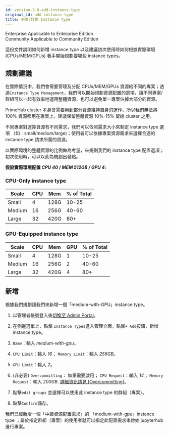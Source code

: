 ```yaml
---
id: version-3.0-add-instance-type
original_id: add-instance-type
title: 新增/計劃 Instance Type
---
```

<div class="label-sect">
  <div class="ee-only tooltip">Enterprise
    <span class="tooltiptext">Applicable to Enterprise Edition</span>
  </div>
  <div class="ce-only tooltip">Community
    <span class="tooltiptext">Applicable to Community Edition</span>
  </div>
</div>

這份文件說明如何新增 instance type 以及建議初次使用時如何根據實際環境 (CPUs/MEM/GPUs) 著手開始規劃要哪些 instance types。

## 規劃建議

在實際情況中，我們會需要管理及分配 CPUs/MEM/GPUs 資源給不同的專案；透過`Instance Type Management`，我們可以開始規劃資源配置的選項，讓不同專案/群組可以一起有效率地運用整體資源，也可以避免單一專案佔掉大部分的資源。

PrimeHub cluster 本身會需要用到部分資源維持自身的運作，所以我們無法將 100% 資源都用在專案上，建議保留整體資源 10%-15% 留給 cluster 之用。

不同專案對運算資源有不同需求，我們可以依照需求大小來制定 instance type 選項 （如：small/medium/large)；使用者可以依據專案資源需求來選擇合適的 instance type 請求所需的資源。

以實際環境的整體資源的比例做為考量，來規劃我們的 instance type 配置選項；初次使用時，可以以此為規劃出發點。

**假設實際環境配置 *CPU 40 / MEM 512GB / GPU 4*:**

### CPU-Only instance type

|Scale|CPU|Mem|% of Total|
|-----|---|---|----------|
|Small|4|128G|10-25|
|Medium|16|256G|40-60|
|Large|32|420G|80+|

### GPU-Equipped instance type

|Scale|CPU|Mem|GPU|% of Total|
|-----|---|---|---|----------|
|Small|4|128G|1|10-25|
|Medium|16|256G|2|40-60|
|Large|32|420G|4|80+|

## 新增

根據我們規劃讓我們來新增一個「medium-with-GPU」instance type。

1. 以管理者帳號登入後[切換至 Admin Portal](login-portal-admin)。

2. 在側邊選單上，點擊 `Instance Types`進入管理介面，點擊`+ Add`按鈕，新增 instance type。

3. `Name`：輸入 *medium-with-gpu*。

4. `CPU Limit`：輸入 *16*； `Memory Limit`：輸入 *256GB*。

5. `GPU Limit`：輸入 *2*。

6. (非必要) `Overcommitting`： 如果需要啟用； `CPU Request`：輸入 *14*； `Memory Request`：輸入 *200GB*. [詳細資訊請見 [Overcommitting]](https://docs.primehub.io/docs/guide_manual/admin-instancetype#overcommitting-advanced-feature)。

7. 點擊`edit groups` 並選擇可以使用此 instance type 的群組（專案）。

8. 點擊`Confirm`儲存。

我們已經新增一個「中級資源配置需求」的 「medium-with-gpu」instance type ；屬於指定群組（專案）的使用者就可以指定此配置需求來啟始 jupyterhub 進行專案。
